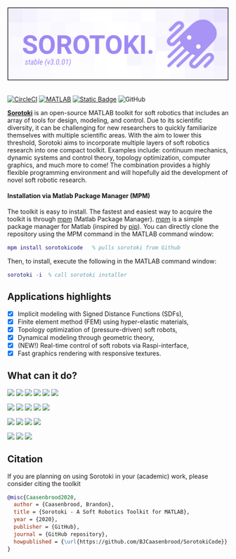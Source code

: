 <div align="center"> <img src="https://raw.githubusercontent.com/BJCaasenbrood/SorotokiCode/gh-pages/img/softrobot.svg" width="850"> </div> <br/>

[![CircleCI](https://circleci.com/gh/BJCaasenbrood/SorotokiCode.svg?style=svg)](https://circleci.com/gh/BJCaasenbrood/SorotokiCode) [![MATLAB](https://github.com/BJCaasenbrood/SorotokiCode/actions/workflows/CI_Linux.yml/badge.svg)](https://github.com/BJCaasenbrood/SorotokiCode/actions/workflows/CI_Linux.yml) [![Static Badge](https://img.shields.io/badge/Sorotoki-documentation-blue)](https://bjcaasenbrood.github.io/SorotokiCode/) ![GitHub](https://img.shields.io/github/license/BJCaasenbrood/SorotokiCode) 

[**Sorotoki**](https://bjcaasenbrood.github.io/SorotokiPage/) is an open-source MATLAB toolkit for soft robotics that includes an array of tools for design, modeling, and control. Due to its scientific diversity, it can be challenging for new researchers to quickly familiarize themselves with multiple scientific areas. With the aim to lower this threshold, Sorotoki aims to incorporate multiple layers of soft robotics research into one compact toolkit. Examples include: continuum mechanics, dynamic systems and control theory, topology optimization, computer graphics, and much more to come! The combination provides a highly flexible programming environment and will hopefully aid the development of novel soft robotic research.

#### Installation via Matlab Package Manager (MPM)
The toolkit is easy to install. The fastest and easiest way to acquire the toolkit is through [mpm](https://github.com/mobeets/mpm) (Matlab Package Manager). [mpm](https://github.com/mobeets/mpm) is a simple package manager for Matlab (inspired by [pip](https://pypi.org/project/pip/)). You can directly clone the repository using the MPM command in the MATLAB command window:

``` matlab
mpm install sorotokicode   % pulls sorotoki from Github
```
Then, to install, execute the following in the MATLAB command window:
```matlab
sorotoki -i  % call sorotoki installer 
``````

## Applications highlights

- [x] Implicit modeling with Signed Distance Functions (SDFs),
- [x] Finite element method (FEM) using hyper-elastic materials,
- [x] Topology optimization of (pressure-driven) soft robots,
- [x] Dynamical modeling through geometric theory,
- [x] (NEW!) Real-time control of soft robots via Raspi-interface,
- [x] Fast graphics rendering with responsive textures.

## What can it do?


<img src="https://github.com/BJCaasenbrood/SorotokiPage/blob/master/docs/documentation/img/mckibben.gif" height="150">  <img src="https://github.com/BJCaasenbrood/SorotokiPage/blob/master/docs/documentation/img/twist.gif" height="140"> <img src="https://github.com/BJCaasenbrood/SorotokiPage/blob/master/docs/documentation/img/buckling.png" height="140"> <img src="https://github.com/BJCaasenbrood/SorotokiPage/blob/master/docs/documentation/img/diamondbot.png" height="120"> <img src="https://github.com/BJCaasenbrood/SorotokiPage/blob/master/docs/documentation/img/opt_bellow.gif" height="150"> <img src="https://github.com/BJCaasenbrood/SorotokiPage/blob/master/docs/documentation/img/opt_pneunet_90.gif" height="160">

<img src="https://github.com/BJCaasenbrood/SorotokiPage/blob/master/docs/documentation/img/straingauge.gif" height="145"> <img src="https://github.com/BJCaasenbrood/SorotokiPage/blob/master/docs/documentation/img/soft_finger.gif" height="140"> <img src="https://github.com/BJCaasenbrood/SorotokiPage/blob/master/docs/documentation/img/soro_softcrawl.gif" height="140"> <img src="https://github.com/BJCaasenbrood/SorotokiPage/blob/master/docs/documentation/img/soft_bounce.gif" height="140"> <img src="https://github.com/BJCaasenbrood/SorotokiPage/blob/master/docs/documentation/img/soro_gripper.png" height="140">


<img src="https://github.com/BJCaasenbrood/SorotokiPage/blob/master/docs/documentation/img/beam.gif" height="160"> <img src="https://github.com/BJCaasenbrood/SorotokiPage/blob/master/docs/documentation/img/soro_hand.gif" height="150"> <img src="https://github.com/BJCaasenbrood/SorotokiPage/blob/master/docs/documentation/img/soft_control.gif" height="150"> <img src="https://github.com/BJCaasenbrood/SorotokiPage/blob/master/docs/documentation/img/soro_control.gif" height="140"> 

<img src="https://github.com/BJCaasenbrood/SorotokiPage/blob/master/docs/documentation/img/bdog_bellow.gif" height="160"> <img src="https://github.com/BJCaasenbrood/SorotokiPage/blob/master/docs/documentation/img/bdog_grip.gif" height="160"> <img src="https://github.com/BJCaasenbrood/SorotokiPage/blob/master/docs/documentation/img/bdog_srm.gif" height="160"> 

## Citation

If you are planning on using Sorotoki in your (academic) work, please consider citing the toolkit  

```bibtex
@misc{Caasenbrood2020,
  author = {Caasenbrood, Brandon},
  title = {Sorotoki - A Soft Robotics Toolkit for MATLAB},
  year = {2020},
  publisher = {GitHub},
  journal = {GitHub repository},
  howpublished = {\url{https://github.com/BJCaasenbrood/SorotokiCode}},
}
```

